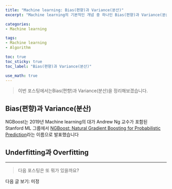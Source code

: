 ```yaml
---
title: "Machine learning: Bias(편향)과 Variance(분산)"
excerpt: "Machine learning의 기본적인 개념 중 하나인 Bias(편향)과 Variance(분산)에 대해 정리해봅시다"

categories:
- Machine learning

tags:
- Machine learning
- Algorithm

toc: true
toc_sticky: true
toc_label: "Bias(편향)과 Variance(분산)"

use_math: true
---
```


> 이번 포스팅에서는Bias(편향)과 Variance(분산)을 정리해보겠습니다.
 
## Bias(편향)과 Variance(분산)
NGBoost는 2019년 Machine learning의 대가 Andrew Ng 교수가 포함된 Stanford ML 그룹에서 [NGBoost: Natural Gradient Boosting for Probabilistic Prediction](https://arxiv.org/abs/1910.03225)라는 이름으로 발표했습니다

## Underfitting과 Overfitting

---

> 다음 포스팅은 또 뭐가 있을까요?

다음 글 보기: 미정
